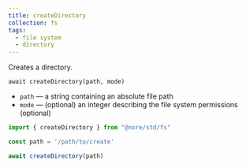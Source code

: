 ```yaml
---
title: createDirectory
collection: fs
tags:
  - file system
  - directory
---
```


Creates a directory.

`await createDirectory(path, mode)`

- `path` — a string containing an absolute file path
- `mode` — (optional) an integer describing the file system permissions (optional)

```js
import { createDirectory } from "@nore/std/fs"

const path = '/path/to/create'

await createDirectory(path)
```
